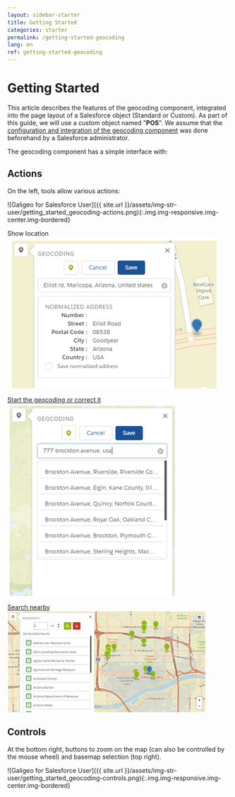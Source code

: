 ```yaml
---
layout: sidebar-starter
title: Getting Started
categories: starter
permalink: /getting-started-geocoding
lang: en
ref: getting-started-geocoding
---
```


# Getting Started

This article describes the features of the geocoding component, integrated into the page layout of a Salesforce object (Standard or Custom). As part of this guide, we will use a custom object named "**POS**".
We assume that the [configuration and integration of the geocoding component](/components-integration) was done beforehand by a Salesforce administrator.

The geocoding component has a simple interface with:

## Actions

On the left, tools allow various actions:

![Galigeo for Salesforce User]({{ site.url }}/assets/img-str-user/getting_started_geocoding-actions.png){:.img.img-responsive.img-center.img-bordered}

<p class="text-center">
<span>Show location</span>
<img src="/assets/img-str-user/getting_started_geocoding-location-en.png" class="img img-responsive img-center img-bordered">
</p>

<p class="text-center">
<span><a href="/geocoding#geocoding-from-an-address">Start the geocoding or correct it</a></span>
<img src="/assets/img-str-user/geocoding-address2.png" class="img img-responsive img-center img-bordered">
</p>

<p class="text-center">
<span><a href="/geocoding#nearby-search">Search nearby</a></span>
<img src="/assets/img-str-user/geocoding-nearby_search_results-small.png" class="img img-responsive img-center img-bordered">
</p>

## Controls

At the bottom right, buttons to zoom on the map (can also be controlled by the mouse wheel) and basemap selection (top right).

![Galigeo for Salesforce User]({{ site.url }}/assets/img-str-user/getting_started_geocoding-controls.png){:.img.img-responsive.img-center.img-bordered}